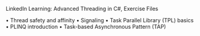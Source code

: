 LinkedIn Learning: Advanced Threading in C#, Exercise Files

•	Thread safety and affinity
•	Signaling
•	Task Parallel Library (TPL) basics
•	PLINQ introduction
•	Task-based Asynchronous Pattern (TAP)
